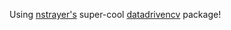Using [nstrayer's](http://nickstrayer.me/) super-cool [datadrivencv](https://github.com/nstrayer/datadrivencv) package! 
